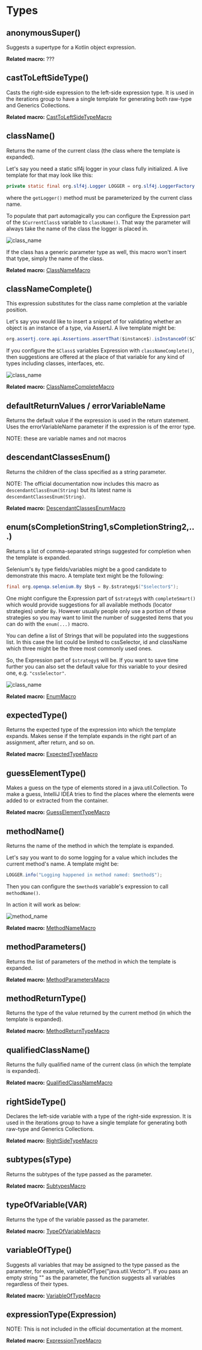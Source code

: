 # Types

## anonymousSuper()

Suggests a supertype for a Kotlin object expression.

**Related macro:** ???

## castToLeftSideType()

Casts the right-side expression to the left-side expression type.
It is used in the iterations group to have a single template for generating both raw-type and Generics Collections.

**Related macro:** [CastToLeftSideTypeMacro](https://github.com/JetBrains/intellij-community/blob/master/java/java-impl/src/com/intellij/codeInsight/template/macro/CastToLeftSideTypeMacro.java)

## className()

Returns the name of the current class (the class where the template is expanded).

Let's say you need a static slf4j logger in your class fully initialized. A live template for that may look like this:

```java
private static final org.slf4j.Logger LOGGER = org.slf4j.LoggerFactory.getLogger($CurrentClass$.class);
```

where the `getLogger()` method must be parameterized by the current class name.

To populate that part automagically you can configure the Expression part of the `$CurrentClass$` variable to `className()`.
That way the parameter will always take the name of the class the logger is placed in.

![class_name](images/class_name.gif)

If the class has a generic parameter type as well, this macro won't insert that type, simply the name of the class.

**Related macro:** [ClassNameMacro](https://github.com/JetBrains/intellij-community/blob/master/java/java-impl/src/com/intellij/codeInsight/template/macro/ClassNameMacro.java)

## classNameComplete()
	
This expression substitutes for the class name completion at the variable position.

Let's say you would like to insert a snippet of for validating whether an object is an instance of a type, via AssertJ.
A live template might be:

```java
org.assertj.core.api.Assertions.assertThat($instance$).isInstanceOf($Class$.class);
```

If you configure the `$Class$` variables Expression with `classNameComplete()`, then suggestions are offered at the place of that variable for any kind of types
including classes, interfaces, etc.

![class_name](images/class_name_complete.gif)

**Related macro:** [ClassNameCompleteMacro](https://github.com/JetBrains/intellij-community/blob/master/platform/lang-impl/src/com/intellij/codeInsight/template/macro/ClassNameCompleteMacro.java)

## defaultReturnValues / errorVariableName

Returns the default value if the expression is used in the return statement. Uses the errorVariableName parameter if the expression is of the error type.

NOTE: these are variable names and not macros

## descendantClassesEnum(<String>)

Returns the children of the class specified as a string parameter.

NOTE: The official documentation now includes this macro as `descendantClassEnum(String)` but its latest name is `descendantClassesEnum(String)`.

**Related macro:** [DescendantClassesEnumMacro](https://github.com/JetBrains/intellij-community/blob/master/java/java-impl/src/com/intellij/codeInsight/template/macro/DescendantClassesEnumMacro.java)

## enum(sCompletionString1,sCompletionString2,...)

Returns a list of comma-separated strings suggested for completion when the template is expanded.

Selenium's `By` type fields/variables might be a good candidate to demonstrate this macro. A template text might be the following:

```java
final org.openqa.selenium.By $by$ = By.$strategy$("$selector$");
```

One might configure the Expression part of `$strategy$` with `completeSmart()` which would provide suggestions for all available methods (locator strategies) under `By`. 
However usually people only use a portion of these strategies so you may want to limit the number of suggested items that you can do with the `enum(...)` macro.

You can define a list of Strings that will be populated into the suggestions list. In this case the list could be limited to cssSelector, id and className which three might be the three most commonly
used ones.

So, the Expression part of `$strategy$` will be. If you want to save time further you can also set the default value for this variable to your desired one, e.g. `"cssSelector"`.

![class_name](images/enum.gif)

**Related macro:** [EnumMacro](https://github.com/JetBrains/intellij-community/blob/master/platform/lang-impl/src/com/intellij/codeInsight/template/macro/EnumMacro.java)

## expectedType()

Returns the expected type of the expression into which the template expands. Makes sense if the template expands in the right part of an assignment, after return, and so on.

**Related macro:** [ExpectedTypeMacro](https://github.com/JetBrains/intellij-community/blob/master/java/java-impl/src/com/intellij/codeInsight/template/macro/ExpectedTypeMacro.java)

## guessElementType(<container>)

Makes a guess on the type of elements stored in a java.util.Collection. To make a guess, IntelliJ IDEA tries to find the places where the elements were added to or extracted from the container.

**Related macro:** [GuessElementTypeMacro](https://github.com/JetBrains/intellij-community/blob/master/java/java-impl/src/com/intellij/codeInsight/template/macro/GuessElementTypeMacro.java)

## methodName()

Returns the name of the method in which the template is expanded.

Let's say you want to do some logging for a value which includes the current method's name. A template might be:

```java
LOGGER.info("Logging happened in method named: $method$");
```

Then you can configure the `$method$` variable's expression to call `methodName()`.

In action it will work as below:

![method_name](images/method_name.gif)

**Related macro:** [MethodNameMacro](https://github.com/JetBrains/intellij-community/blob/master/java/java-impl/src/com/intellij/codeInsight/template/macro/MethodNameMacro.java)

## methodParameters()

Returns the list of parameters of the method in which the template is expanded.

**Related macro:** [MethodParametersMacro](https://github.com/JetBrains/intellij-community/blob/master/java/java-impl/src/com/intellij/codeInsight/template/macro/MethodParametersMacro.java)

## methodReturnType()

Returns the type of the value returned by the current method (in which the template is expanded).

**Related macro:** [MethodReturnTypeMacro](https://github.com/JetBrains/intellij-community/blob/master/java/java-impl/src/com/intellij/codeInsight/template/macro/MethodReturnTypeMacro.java)

## qualifiedClassName()

Returns the fully qualified name of the current class (in which the template is expanded).

**Related macro:** [QualifiedClassNameMacro](https://github.com/JetBrains/intellij-community/blob/master/java/java-impl/src/com/intellij/codeInsight/template/macro/QualifiedClassNameMacro.java)

## rightSideType()

Declares the left-side variable with a type of the right-side expression. It is used in the iterations group to have a single template for generating both raw-type and Generics Collections.

**Related macro:** [RightSideTypeMacro](https://github.com/JetBrains/intellij-community/blob/master/java/java-impl/src/com/intellij/codeInsight/template/macro/RightSideTypeMacro.java)

## subtypes(sType)

Returns the subtypes of the type passed as the parameter.

**Related macro:** [SubtypesMacro](https://github.com/JetBrains/intellij-community/blob/master/java/java-impl/src/com/intellij/codeInsight/template/macro/SubtypesMacro.java)

## typeOfVariable(VAR)

Returns the type of the variable passed as the parameter.

**Related macro:** [TypeOfVariableMacro](https://github.com/JetBrains/intellij-community/blob/master/java/java-impl/src/com/intellij/codeInsight/template/macro/TypeOfVariableMacro.java)

## variableOfType(<type>)

Suggests all variables that may be assigned to the type passed as the parameter, for example, variableOfType("java.util.Vector"). If you pass an empty string "" as the parameter, the function suggests all variables regardless of their types.

**Related macro:** [VariableOfTypeMacro](https://github.com/JetBrains/intellij-community/blob/master/java/java-impl/src/com/intellij/codeInsight/template/macro/VariableOfTypeMacro.java)

## expressionType(Expression)

NOTE: This is not included in the official documentation at the moment.

**Related macro:** [ExpressionTypeMacro](https://github.com/JetBrains/intellij-community/blob/master/java/java-impl/src/com/intellij/codeInsight/template/macro/ExpressionTypeMacro.java)

